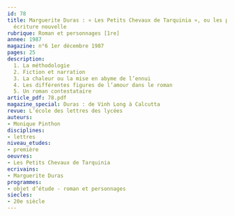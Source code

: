 ```yaml
---
id: 78
title: Marguerite Duras : « Les Petits Chevaux de Tarquinia », ou les prémices d’une
  écriture nouvelle
rubrique: Roman et personnages [1re]
annee: 1987
magazine: n°6 1er décembre 1987
pages: 25
description: 
  1. La méthodologie
  2. Fiction et narration
  3. La chaleur ou la mise en abyme de l’ennui
  4. Les différentes figures de l’amour dans le roman
  5. Un roman contestataire
article_pdf: 78.pdf
magazine_special: Duras : de Vinh Long à Calcutta
revue: L’école des lettres des lycées
auteurs:
- Monique Pinthon
disciplines:
- lettres
niveau_etudes:
- première
oeuvres:
- Les Petits Chevaux de Tarquinia
ecrivains:
- Marguerite Duras
programmes:
- objet d’étude - roman et personnages
siecles:
- 20e siècle
---
```

